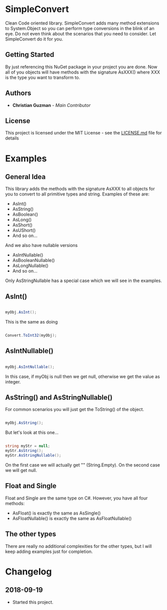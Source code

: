 # SimpleConvert

Clean Code oriented library. SimpleConvert adds many method extensions to System.Object so you can perform type conversions in the blink of an eye. Do not even think about the scenarios that you need to consider. Let SimpleConvert do it for you. 

## Getting Started

By just referencing this NuGet package in your project you are done. Now all of you objects will have methods with the signature AsXXX() where XXX is the type you want to transform to.

## Authors

* **Christian Guzman** - *Main Contributor*

## License

This project is licensed under the MIT License - see the [LICENSE.md](LICENSE.md) file for details

# Examples

## General Idea

This library adds the methods with the signature AsXXX to all objects for you to convert to all primitive types and string. Examples of these are:

* AsInt()
* AsString()
* AsBoolean()
* AsLong()
* AsShort()
* AsUShort()
* And so on...

And we also have nullable versions

* AsIntNullable()
* AsBooleanNullable()
* AsLongNullable()
* And so on...

Only AsStringNullable has a special case which we will see in the examples.

## AsInt()

```C#

myObj.AsInt();

```

This is the same as doing

```C#

Convert.ToInt32(myObj);

```

## AsIntNullable()

```C#

myObj.AsIntNullable();

```

In this case, if myObj is null then we get null, otherwise we get the value as integer.

## AsString() and AsStringNullable()

For common scenarios you will just get the ToString() of the object.

```C#

myObj.AsString();

```

But let's look at this one...

```C#

string myStr = null;
myStr.AsString();
myStr.AsStringNullable();

```

On the first case we will actually get "" (String.Empty).
On the second case we will get null.

## Float and Single

Float and Single are the same type on C#. However, you have all four methods:

* AsFloat() is exactly the same as AsSingle()
* AsFloatNullable() is exactly the same as AsFloatNullable()

## The other types

There are really no additional complexities for the other types, but I will keep adding examples just for completion.

# Changelog

## 2018-09-19

* Started this project.